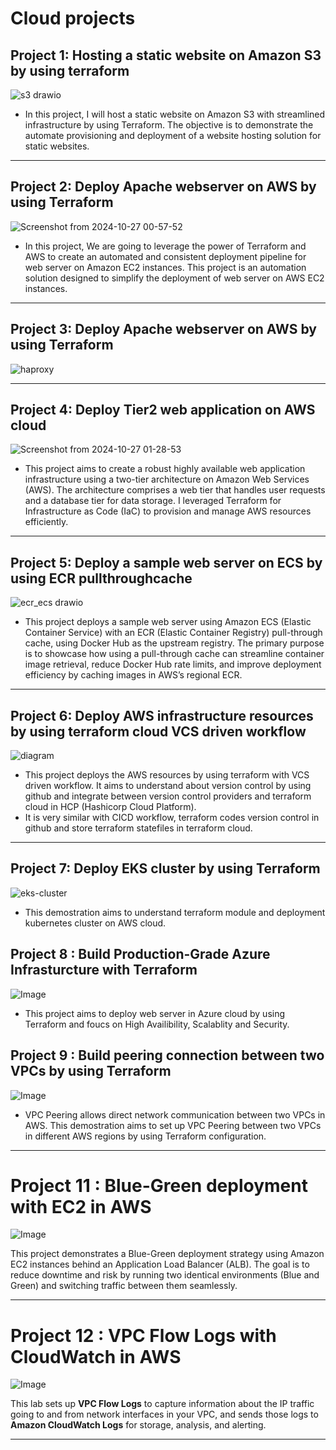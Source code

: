# Cloud projects
## Project 1: Hosting a static website on Amazon S3 by using terraform
![s3 drawio](https://github.com/user-attachments/assets/1048ab8d-9cca-459f-9f62-9c86a3769ff1)
- In this project, I will host a static website on Amazon S3 with streamlined infrastructure by using Terraform. The objective is to demonstrate the automate provisioning and deployment of a website hosting solution for static websites.
---
  
## Project 2: Deploy Apache webserver on AWS by using Terraform
![Screenshot from 2024-10-27 00-57-52](https://github.com/user-attachments/assets/d9ff2cfb-1e85-4c9d-a51f-745f0643e83c)
- In this project, We are going to leverage the power of Terraform and AWS to create an automated and consistent
deployment pipeline for web server on Amazon EC2 instances. This
project is an automation solution designed to simplify the
deployment of web server on AWS EC2 instances.
---

## Project 3: Deploy Apache webserver on AWS by using Terraform
![haproxy](https://github.com/user-attachments/assets/6e5e33bc-feb2-4bba-9936-1bf67c760533)

---

## Project 4: Deploy Tier2 web application on AWS cloud
![Screenshot from 2024-10-27 01-28-53](https://github.com/user-attachments/assets/549c216e-4f28-4152-a948-3ecb4a5f8a13)
- This project aims to create a robust highly available web application
infrastructure using a two-tier architecture on Amazon Web Services
(AWS). The architecture comprises a web tier that handles user
requests and a database tier for data storage. I leveraged Terraform
for Infrastructure as Code (IaC) to provision and manage AWS
resources efficiently.

---
## Project 5: Deploy a sample web server on ECS by using ECR pullthroughcache

![ecr_ecs drawio](https://github.com/user-attachments/assets/35014504-ecbc-42e5-8c80-99c43e76d781)
- This project deploys a sample web server using Amazon ECS (Elastic Container Service) with an ECR (Elastic Container Registry) pull-through cache, using Docker Hub as the upstream registry. The primary purpose is to showcase how using a pull-through cache can streamline container image retrieval, reduce Docker Hub rate limits, and improve deployment efficiency by caching images in AWS’s regional ECR.
---
## Project 6: Deploy AWS infrastructure resources by using terraform cloud VCS driven workflow

![diagram](https://github.com/user-attachments/assets/56262507-2776-4647-b9a9-48516a7f9afd)

- This project deploys the AWS resources by using terraform with VCS driven workflow. It aims to understand about version control by using github and integrate between version control providers and terraform cloud in HCP (Hashicorp Cloud Platform).
- It is very similar with CICD workflow, terraform codes version control in github and store terraform statefiles in terraform cloud.
---

## Project 7: Deploy EKS cluster by using Terraform

![eks-cluster](https://github.com/user-attachments/assets/0fa35f2e-4f40-44be-83ae-731ad999e6ff)

- This demostration aims to understand terraform module and deployment kubernetes cluster on AWS cloud.

## Project 8 : Build Production-Grade Azure Infrasturcture with Terraform

![Image](https://github.com/user-attachments/assets/a4875083-fe87-482f-8826-2f929694805a)

- This project aims to deploy web server in Azure cloud by using Terraform and foucs on High Availibility, Scalablity and Security.

## Project 9 : Build peering connection between two VPCs by using Terraform

![Image](https://github.com/user-attachments/assets/47b5dee8-5a9b-400e-884b-c2a9b4a40158)

- VPC Peering allows direct network communication between two VPCs in AWS. This demostration aims to set up VPC Peering between two VPCs in different AWS regions by using Terraform configuration.

---
# Project 11 : Blue-Green deployment with EC2 in AWS
![Image](https://github.com/user-attachments/assets/12654106-a4bb-43e4-aebf-8d86553d9506)

This project demonstrates a Blue-Green deployment strategy using Amazon EC2 instances behind an Application Load Balancer (ALB). The goal is to reduce downtime and risk by running two identical environments (Blue and Green) and switching traffic between them seamlessly.

---

# Project 12 : VPC Flow Logs with CloudWatch in AWS

![Image](https://github.com/user-attachments/assets/be865a90-4b21-4a81-8a11-9486b2e40f5c)

This lab sets up **VPC Flow Logs** to capture information about the IP traffic going to and from network interfaces in your VPC, and sends those logs to **Amazon CloudWatch Logs** for storage, analysis, and alerting.

---